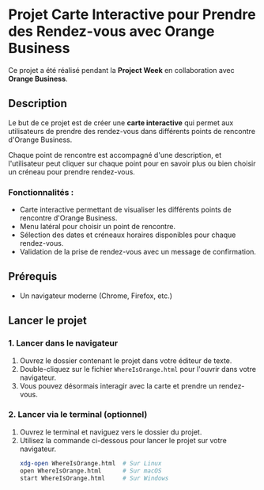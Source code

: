 # Projet Carte Interactive pour Prendre des Rendez-vous avec Orange Business

Ce projet a été réalisé pendant la **Project Week** en collaboration avec **Orange Business**.

## Description

Le but de ce projet est de créer une **carte interactive** qui permet aux utilisateurs de prendre des rendez-vous dans différents points de rencontre d'Orange Business.

Chaque point de rencontre est accompagné d'une description, et l'utilisateur peut cliquer sur chaque point pour en savoir plus ou bien choisir un créneau pour prendre rendez-vous.

### Fonctionnalités :
- Carte interactive permettant de visualiser les différents points de rencontre d'Orange Business.
- Menu latéral pour choisir un point de rencontre.
- Sélection des dates et créneaux horaires disponibles pour chaque rendez-vous.
- Validation de la prise de rendez-vous avec un message de confirmation.

## Prérequis

- Un navigateur moderne (Chrome, Firefox, etc.)

## Lancer le projet

### 1. Lancer dans le navigateur

1. Ouvrez le dossier contenant le projet dans votre éditeur de texte.
2. Double-cliquez sur le fichier `WhereIsOrange.html` pour l'ouvrir dans votre navigateur.
3. Vous pouvez désormais interagir avec la carte et prendre un rendez-vous.

### 2. Lancer via le terminal (optionnel)

1. Ouvrez le terminal et naviguez vers le dossier du projet.
2. Utilisez la commande ci-dessous pour lancer le projet sur votre navigateur.
   ```bash
   xdg-open WhereIsOrange.html  # Sur Linux
   open WhereIsOrange.html      # Sur macOS
   start WhereIsOrange.html     # Sur Windows
